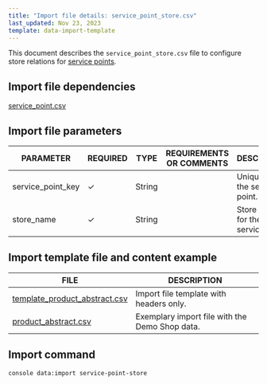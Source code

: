 ```yaml
---
title: "Import file details: service_point_store.csv"
last_updated: Nov 23, 2023
template: data-import-template
---
```


This document describes the `service_point_store.csv` file to configure store relations for [service points](/docs/pbc/all/service-point-management/202311.0/unified-commerce/service-points-feature-overview.html).

## Import file dependencies

[service_point.csv](/docs/pbc/all/service-point-management/202311.0/unified-commerce/import-and-export-data/import-file-details-service-point.csv.html)



## Import file parameters

| PARAMETER | REQUIRED | TYPE | REQUIREMENTS OR COMMENTS | DESCRIPTION |
| --- | --- | --- | --- | --- |
| service_point_key | ✓ | String    |           | Unique key of the service point.        |
| store_name        | ✓ | String    |            | Store relation for the service point. |


## Import template file and content example

| FILE | DESCRIPTION |
| --- | --- |
| [template_product_abstract.csv](https://spryker.s3.eu-central-1.amazonaws.com/docs/Developer+Guide/Back-End/Data+Manipulation/Data+Ingestion/Data+Import/Data+Import+Categories/Catalog+Setup/Products/202109.0/Template_product_abstract.csv) | Import file template with headers only. |
| [product_abstract.csv](https://spryker.s3.eu-central-1.amazonaws.com/docs/Developer+Guide/Back-End/Data+Manipulation/Data+Ingestion/Data+Import/Data+Import+Categories/Catalog+Setup/Products/202109.0/product_abstract.csv) | Exemplary import file with the Demo Shop data. |

## Import command

```bash
console data:import service-point-store
```
